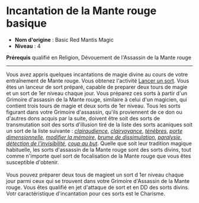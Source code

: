 # Incantation de la Mante rouge basique

 * **Nom d'origine** : Basic Red Mantis Magic
 * **Niveau** : 4


<p><span id="ctl00_MainContent_DetailedOutput"><strong>Prérequis</strong> qualifié en Religion, Dévouement de l'Assassin de la Mante rouge<br></span></p>
<hr>
<p>Vous avez appris quelques incantations de magie divine au cours de votre entraînement de Mante rouge. Vous obtenez l'activité <a href="https://2e.aonprd.com/Actions.aspx?ID=72">Lancer un sort</a>. Vous êtes un lanceur de sort préparé, capable de preparer deux tours de magie et un sort de 1er niveau chaque jour. Vous préparez ces sorts à partir d'un Grimoire d'assassin de la Mante rouge, similaire à celui d'un magicien, qui contient trois tours de magie et deux sorts de 1er niveau. Tous les sorts figurant dans votre Grimoire d'assassin, qu'ils proviennent de ce don ou d'autres dons acquis par la suite, doivent être soit des sorts de transmutation soit des sorts d'illusion tiré de la liste des sorts acaniques soit un sort de la liste suivante : <a href="https://2e.aonprd.com/Spells.aspx?ID=39"><em>clairaudience</em></a>, <a href="https://2e.aonprd.com/Spells.aspx?ID=40"><em>clairvoyance</em></a>, <a href="https://2e.aonprd.com/Spells.aspx?ID=59"><em>ténèbres</em></a>, <a href="https://2e.aonprd.com/Spells.aspx?ID=69"><em>porte dimensionnelle</em></a>, <a href="https://2e.aonprd.com/Spells.aspx?ID=200"><em>modifier la mémoire</em></a>, <a href="https://2e.aonprd.com/Spells.aspx?ID=210"><em>brume de dissimulation</em></a>, <a href="https://2e.aonprd.com/Spells.aspx?ID=213"><em>paralysie</em></a>, <a href="https://2e.aonprd.com/Spells.aspx?ID=271"><em>détection de l'invisibilité</em></a>, <a href="https://2e.aonprd.com/Spells.aspx?ID=345"><em>coup au but</em></a>. Quelle que soit leur tradition magique habituelle, les sorts d'assassin de la Mante rouge sont des sorts divins, tout comme n'importe quel sort de focalisation de la Mante rouge que vous êtes susceptible d'obtenir.<br><br>Vous pouvez préparer deux tous de magieet un sort d 1er niveau chaque jour parmi ceux qui se trouvent dans votre Grimoire d'Assassin de la Mante rouge. Vous êtes qualifié en jet d'attaque de sort et en DD des sorts divins. Votr caractéristique d'incantation pour ces sorts est le Charisme.&nbsp;</p>